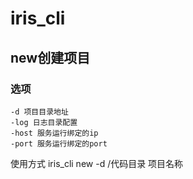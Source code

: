 # iris_cli

## new创建项目
### 选项
```
-d 项目目录地址
-log 日志目录配置
-host 服务运行绑定的ip
-port 服务运行绑定的port
```

使用方式
iris_cli new -d /代码目录 项目名称
